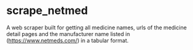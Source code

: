 # scrape_netmed

A web scraper built for getting all medicine names, urls of the medicine detail pages and the manufacturer name listed in (https://www.netmeds.com/) in a tabular format.
